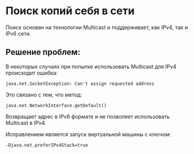 # Поиск копий себя в сети

Поиск основан на технологии Multicast и поддерживает, как IPv4, так и IPv6 сети.

## Решение проблем:

В некоторых случаях при попытке использовать Multicast для IPv4 происходит ошибка:

```
java.net.SocketException: Can't assign requested address
```

Это связано с тем, что метод:

```
java.net.NetworkInterface.getDefault()
```

Возвращает адрес в IPv6 формате и не позволяет использовать Multicast в IPv4.

Исправлением является запуск виртуальной машины с ключом:

```
-Djava.net.preferIPv4Stack=true
```
